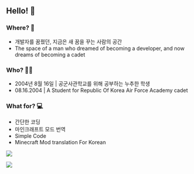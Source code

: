 ## Hello! 👋

### Where? 🤔
- 개발자를 꿈꿨던, 지금은 새 꿈을 꾸는 사람의 공간
- The space of a man who dreamed of becoming a developer, and now dreams of becoming a cadet
### Who? 🙋‍♂️
- 2004년 8월 16일 | 공군사관학교를 위해 공부하는 누추한 학생
- 08.16.2004 | A Student for Republic Of Korea Air Force Academy cadet
### What for? 💻
- 간단한 코딩
- 마인크래프트 모드 번역
- Simple Code
- Minecraft Mod translation For Korean

<a href="https://discord.gg/VCeEhE7yxS" target="_blank"><img src="https://img.shields.io/badge/스갤모드번역-5865F2?style=flat-square&logo=Discord&logoColor=FFFFFF"/></a> <br>

<a href="https://drive.google.com/drive/folders/1J6Y5s7_PbvxAGFL-8MzrWlO5rjYEdCjb?usp=sharing" target="_blank"><img src="https://img.shields.io/badge/모드한글파일-4285F4?style=flat-square&logo=Google Drive&logoColor=FFFFFF"/></a>

